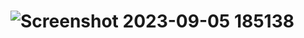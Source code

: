 # ![Screenshot 2023-09-05 185138](https://github.com/Monika-Singh12/Doctor-fees-Prediction/assets/137449544/2b3dcb12-958c-47d9-bc30-9ca87821fc57)
